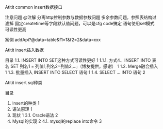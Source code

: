 Atitit common insert数据接口


注意问题
@注解  分离http控制参数与数据参数问题
多余参数问题，参照表结构过滤掉
固定createtime等字段默认值问题，可以是cfg code搞定
语句使用set模式可读性更高


案例  addApi?@data=table&f1=1&f2=2&data=xxx


Atitit insert插入数据

目录
1.1. INSERT INTO SET这种方式可读性更好	1
1.1.1. 方式4、INSERT INTO 表名 SET 列名1 = 列值1,列名2=列值2,...;（博友提供，感谢）	1
1.2. Merge融合插入	1
1.3. 批量插入 INSERT INTO SELECT 语句	1
1.4. SELECT ... INTO 语句	2

Atitit insert sql种类

目录
1. Insert的种类	1
2. 语法原理	1
3. 现状	1
3.1. Oracle语法	2
4. Mysql的实现	2
4.1. mysql的replace into命令	3
